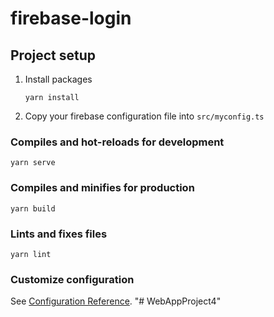 # firebase-login

## Project setup

1. Install packages
    ```
    yarn install
    ```

2. Copy your firebase configuration file into `src/myconfig.ts`

### Compiles and hot-reloads for development
```
yarn serve
```

### Compiles and minifies for production
```
yarn build
```

### Lints and fixes files
```
yarn lint
```

### Customize configuration
See [Configuration Reference](https://cli.vuejs.org/config/).
"# WebAppProject4" 
